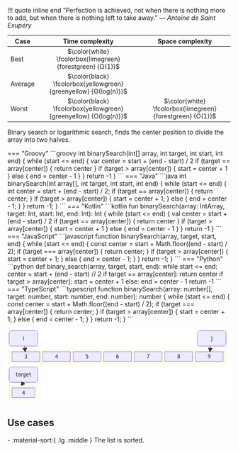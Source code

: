 !!! quote inline end
    &ldquo;Perfection is achieved, not when there is nothing more to add, but
    when there is nothing left to take away.&rdquo;
    &mdash; *Antoine de Saint Exupéry*

Case | Time complexity | Space complexity
--- | :---: | :---:
Best | $\color{white} \fcolorbox{limegreen}{forestgreen} {Ω(1)}$
Average | $\color{black} \fcolorbox{yellowgreen}{greenyellow} {Θ(log(n))}$
Worst | $\color{black} \fcolorbox{yellowgreen}{greenyellow} {O(log(n))}$ | $\color{white} \fcolorbox{limegreen}{forestgreen} {O(1)}$

Binary search or logarithmic search, finds the center position to divide the
array into two halves.

<div class="grid" markdown>
=== "Groovy"
    ```groovy
    int binarySearch(int[] array, int target, int start, int end) {
        while (start <= end) {
            var center = start + (end - start) / 2
            if (target == array[center]) {
                return center
            }
            if (target > array[center]) {
                start = center + 1
            } else {
                end = center - 1
            }
        }
        return -1
    }
    ```
=== "Java"
    ```java
    int binarySearch(int array[], int target, int start, int end) {
        while (start <= end) {
            int center = start + (end - start) / 2;
            if (target == array[center]) {
                return center;
            }
            if (target > array[center]) {
                start = center + 1;
            } else {
                end = center - 1;
            }
        }
        return -1;
    }
    ```
=== "Kotlin"
    ```kotlin
    fun binarySearch(array: IntArray, target: Int, start: Int, end: Int): Int {
        while (start <= end) {
            val center = start + (end - start) / 2
            if (target == array[center]) {
                return center
            }
            if (target > array[center]) {
                start = center + 1
            } else {
                end = center - 1
            }
        }
        return -1
    }
    ```
=== "JavaScript"
    ```javascript
    function binarySearch(array, target, start, end) {
        while (start <= end) {
            const center = start + Math.floor((end - start) / 2);
            if (target === array[center]) {
                return center;
            }
            if (target > array[center]) {
                start = center + 1;
            } else {
                end = center - 1;
            }
        }
        return -1;
    }
    ```
=== "Python"
    ```python
    def binary_search(array, target, start, end):
        while start <= end:
            center = start + (end - start) // 2
            if target == array[center]:
                return center
            if target > array[center]:
                start = center + 1
            else:
                end = center - 1
        return -1
    ```
=== "TypeScript"
    ```typescript
    function binarySearch(array: number[], target: number, start: number, end: number): number {
        while (start <= end) {
            const center = start + Math.floor((end - start) / 2);
            if (target === array[center]) {
                return center;
            }
            if (target > array[center]) {
                start = center + 1;
            } else {
                end = center - 1;
            }
        }
        return -1;
    }
    ```

![](../images/binary-search.gif)
</div>

## Use cases

<div class="grid cards" markdown>
- :material-sort:{ .lg .middle } The list is sorted.
</div>
